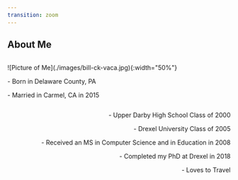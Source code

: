 ```yaml
---
transition: zoom
---
```


## About Me

<section>
  <div style="text-align: left; float: left;">
    <p data-markdown>![Picture of Me](./images/bill-ck-vaca.jpg){:width="50%"}
</p>
    <p data-markdown>- Born in Delaware County, PA</p>
    <p data-markdown>- Married in Carmel, CA in 2015</p>
  </div>

  <div style="text-align: right; float: right;">
    <p data-markdown>- Upper Darby High School Class of 2000</p>
    <p data-markdown>- Drexel University Class of 2005</p>
    <p data-markdown>- Received an MS in Computer Science and in Education in 2008</p>
    <p data-markdown>- Completed my PhD at Drexel in 2018</p>
    <p data-markdown>- Loves to Travel</p>
  </div>
</section>